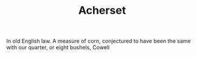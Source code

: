 ---
title: Acherset
permalink: "/definitions/acherset.html"
body: In old English law. A measure of corn, conjectured to have been the same with
  our quarter, or eight bushels, Cowell
published_at: '2018-07-07'
layout: post
---